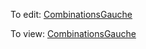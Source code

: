 To edit: [CombinationsGauche](CombinationsGauche.html)

To view: [CombinationsGauche](http://htmlpreview.github.io/?https://github.com/johnwcowan/r7rs-work/blob/master/CombinationsGauche.html)
